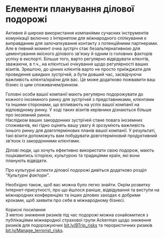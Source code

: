 # Елементи планування ділової подорожі

Активне й широке використання компаніями сучасних інструментів комунікації включно з Інтернетом для міжнародного спілкування є виправданим для започаткування контакту з потенційними партнерами. Але в певний момент очна зустріч стає безальтернативною для цементування якісного ділового зв'язку й одним із головних факторів успіху в експорті. Більше того, варто регулярно відвідувати клієнтів, зважаючи, в т.ч., на клієнтські очікування щодо регулярності ваших візитів. Зрештою, до цінних клієнтів варто не просто приїжджати для проведення швидких зустрічей, а бути довший час, засвідчуючи важливість клієнта/країни для вас. Це може додатково пожвавити ваш бізнес із цим споживачем/ринком. 

<div class="space">
<div class="eoz-wrap">
<div class="eoz-text">
Головні особи вашої компанії мають регулярно подорожувати до кожного іноземного ринку для зустрічей з представниками, клієнтами та іншими сторонами, що впливають на успіх вашої компанії на відповідному ринку. У ході таких візитів керівники дізнаються більше про іноземний ринок. <br>
Наслідком ваших закордонних зустрічей стане повага іноземних споживачів, які гідно оцінять вашу увагу й зрозуміють важливість їхнього ринку для довготермінових планів вашої компанії. У результаті, такі візити допоможуть вам побудувати довготерміновий продуктивний зв'язок із закордонними клієнтами.
</div>
</div>
</div>

Ділові люди, що хочуть ефективно використати свою подорож, мають поцікавитись історією, культурою та традиціями країн, які вони планують відвідати. 

Про культурні аспекти ділової подорожі дивіться додатково розділ *"Культурні фактори"*.

Необхідно також, щоб вас можна було легко знайти. Окрім розвитку Інтернет-присутності, про що йшлося раніше, відвідування та виступи на міжнародних конференціях та інших ділових заходах є добрими кроками, щоб заявити про себе в міжнародному бізнесі. 

<div class="space">
<div class="eoz-wrap">
<span class="eoz">Корисні посилання</span>
<div class="eoz-text">
З метою зниження ризиків під час подорожі можна ознайомитися з публікаціями міжнародної страхової групи Ackerman щодо зниження ризиків для подорожуючих <a href="http://bit.ly/BTrip_risk">bit.ly/BTrip_risks</a> та терористичних ризиків <a href="http://bit.ly/Manage_terrorist_risks">bit.ly/Manage_terrorist_risks</a>.</sup>
</div>
</div>
</div>